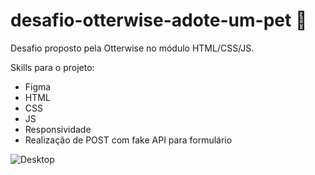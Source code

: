 # desafio-otterwise-adote-um-pet :dog:

Desafio proposto pela Otterwise no módulo HTML/CSS/JS.

Skills para o projeto:

- Figma
- HTML
- CSS
- JS
- Responsividade
- Realização de POST com fake API para formulário

![Desktop](https://user-images.githubusercontent.com/70038975/128358751-3b9aeef2-fd03-4e05-8f66-f893ef511311.png)
